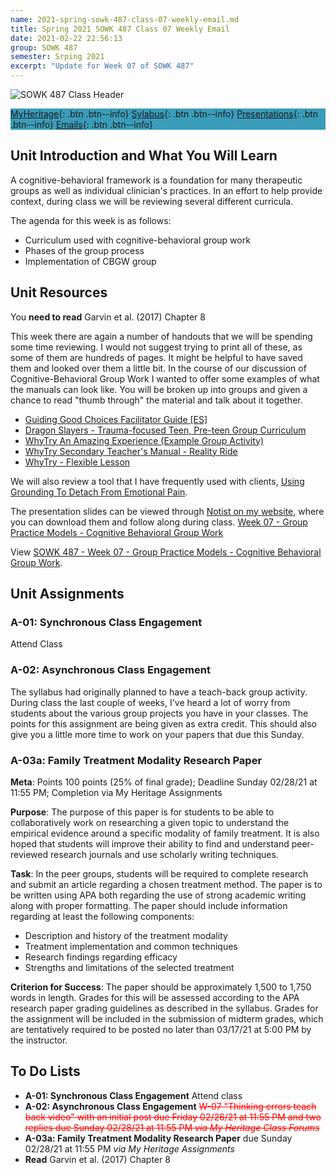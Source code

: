 ```yaml
---
name: 2021-spring-sowk-487-class-07-weekly-email.md
title: Spring 2021 SOWK 487 Class 07 Weekly Email
date: 2021-02-22 22:56:13
group: SOWK 487
semester: Srping 2021
excerpt: "Update for Week 07 of SOWK 487"
---
```


![SOWK 487 Class Header](https://jacobrcampbell.com/assets/media/2020-class-header-sowk-theories-of-practice-ii.png "SOWK 487 Class Header")

<div style="background-color: #3b9cba; width: 100%;" markdown="1">

[MyHeritage](https://myheritage.heritage.edu/ICS/Academics/SOWK/SOWK_487W/2021_SP-SOWK_487W-0/){: .btn .btn--info}
[Sylabus](https://jacobrcampbell.com/assets/media/2021-spring-sowk-487-syllabus.pdf){: .btn .btn--info}
[Presentations](https://presentations.jacobrcampbell.com){: .btn .btn--info}
[Emails](https://jacobrcampbell.com/communications/){: .btn .btn--info}

</div>

## Unit Introduction and What You Will Learn

A cognitive-behavioral framework is a foundation for many therapeutic groups as well as individual clinician's practices. In an effort to help provide context, during class we will be reviewing several different curricula.

The agenda for this week is as follows:

- Curriculum used with cognitive-behavioral group work
- Phases of the group process
- Implementation of CBGW group

## Unit Resources

You **need to read** Garvin et al. (2017) Chapter 8

This week there are again a number of handouts that we will be spending some time reviewing. I would not suggest trying to print all of these, as some of them are hundreds of pages. It might be helpful to have saved them and looked over them a little bit. In the course of our discussion of Cognitive-Behavioral Group Work I wanted to offer some examples of what the manuals can look like. You will be broken up into groups and given a chance to read "thumb through" the material and talk about it together.

- [Guiding Good Choices Facilitator Guide [ES]](https://myheritage.heritage.edu/ICS/icsfs/week-07-guiding-good-choices-facilitator-guide-%5bES.pdf?target=4bbd89d3-febf-495f-b8c2-ac7151e5f6b4)
- [Dragon Slayers - Trauma-focused Teen, Pre-teen Group Curriculum](https://myheritage.heritage.edu/ICS/icsfs/week-07-handout-dragon-slayers-trauma-focused-teen.pdf?target=66b7f3af-efe2-45de-9ad9-c0263463c036)
- [WhyTry An Amazing Experience (Example Group Activity)](https://myheritage.heritage.edu/ICS/icsfs/week-07-handout-whytry-an-amazing-experience.pdf?target=371ad441-7793-43ef-88de-92b6bf84a658)
- [WhyTry Secondary Teacher's Manual - Reality Ride](https://myheritage.heritage.edu/ICS/icsfs/week-07-handout-whytry-secondary-teachers-manual-r.pdf?target=0a129a4d-a0c3-4126-a4a2-8b3be371ef48)
- [WhyTry - Flexible Lesson](https://myheritage.heritage.edu/ICS/icsfs/week-07-handout-whytry-flexible-lesson.pdf?target=50e465dc-86b8-4dcf-8398-f007345cff92)

We will also review a tool that I have frequently used with clients, [Using Grounding To Detach From Emotional Pain](https://myheritage.heritage.edu/ICS/icsfs/week-07-handout-using-grounding-to-detach-from-emo.pdf?target=2458b608-b656-4d56-a608-55dd3ba45b10).

The presentation slides can be viewed through [Notist on my website](https://presentations.jacobrcampbell.com), where you can download them and follow along during class. [Week 07 - Group Practice Models - Cognitive Behavioral Group Work](https://presentations.jacobrcampbell.com/jMMOhg)

<p data-notist="campjacob/jMMOhg" data-ratio="4:3">View <a href="https://presentations.jacobrcampbell.com/jMMOhg">SOWK 487 - Week 07 - Group Practice Models - Cognitive Behavioral Group Work</a>.</p><script async src="https://on.notist.cloud/embed/002.js"></script>

## Unit Assignments

### A-01: Synchronous Class Engagement

Attend Class

### A-02: Asynchronous Class Engagement

The syllabus had originally planned to have a teach-back group activity. During class the last couple of weeks, I've heard a lot of worry from students about the various group projects you have in your classes. The points for this assignment are being given as extra credit. This should also give you a little more time to work on your papers that due this Sunday.

### A-03a: Family Treatment Modality Research Paper

**Meta**: Points 100 points (25% of final grade); Deadline Sunday 02/28/21 at 11:55 PM; Completion via My Heritage Assignments

**Purpose**: The purpose of this paper is for students to be able to collaboratively work on researching a given topic to understand the empirical evidence around a specific modality of family treatment. It is also hoped that students will improve their ability to find and understand peer-reviewed research journals and use scholarly writing techniques.

**Task**: In the peer groups, students will be required to complete research and submit an article regarding a chosen treatment method. The paper is to be written using APA both regarding the use of strong academic writing along with proper formatting. The paper should include information regarding at least the following components:

- Description and history of the treatment modality
- Treatment implementation and common techniques
- Research findings regarding efficacy
- Strengths and limitations of the selected treatment

**Criterion for Success**: The paper should be approximately 1,500 to 1,750 words in length. Grades for this will be assessed according to the APA research paper grading guidelines as described in the syllabus. Grades for the assignment will be included in the submission of midterm grades, which are tentatively required to be posted no later than 03/17/21 at 5:00 PM by the instructor.

## To Do Lists

- **A-01: Synchronous Class Engagement** Attend class
- **A-02: Asynchronous Class Engagement** <span style="text-decoration:line-through; color:red;">W-07 "Thinking errors teach back video" with an initial post due Friday 02/26/21 at 11:55 PM and two replies due Sunday 02/28/21 at 11:55 PM _via My Heritage Class Forums_</span>
- **A-03a: Family Treatment Modality Research Paper** due Sunday 02/28/21 at 11:55 PM _via My Heritage Assignments_
- **Read** Garvin et al. (2017) Chapter 8